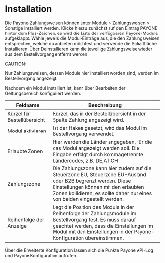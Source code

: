 # Installation 

Die Payone-Zahlungsweisen können unter Module \> Zahlungsweisen \> Sonstige installiert werden. Klicke hierzu zunächst auf den Eintrag PAYONE hinter dem Plus-Zeichen, es wird die Liste der verfügbaren Payone-Module aufgeklappt. Wähle jeweils die Modul-Einträge aus, die den Zahlungsweisen entsprechen, welche du anbieten möchtest und verwende die Schaltfläche Installieren. Über Deinstallieren kann die jeweilige Zahlungsweise wieder aus dem Bestellvorgang entfernt werden.

CAUTION:

Nur Zahlungsweisen, dessen Module hier installiert worden sind, werden im Bestellvorgang angezeigt.

Nachdem ein Modul installiert ist, kann über Bearbeiten der Geltungsbereich konfiguriert werden.

|Feldname|Beschreibung|
|--------|------------|
|Kürzel für Bestellübersicht|Kürzel, das in der Bestellübersicht in der Spalte Zahlung angezeigt wird.|
|Modul aktivieren|Ist der Haken gesetzt, wird das Modul im Bestellvorgang verwendet.|
|Erlaubte Zonen|Hier werden die Länder angegeben, für die das Modul angezeigt werden soll. Die Eingabe erfolgt durch kommagetrennte Ländercodes, z.B. DE,AT,CH|
|Zahlungszone|Die Zahlungszone kann hier zudem auf die Steuerzone EU, Steuerzone EU-Ausland oder B2B begrenzt werden. Diese Einstellungen können mit den erlaubten Zonen kollidieren, es sollte daher nur eines von beiden eingestellt werden.|
|Reihenfolge der Anzeige|Legt die Position des Moduls in der Reihenfolge der Zahlungsmodule im Bestellvorgang fest. Es muss darauf geachtet werden, dass die Einstellungen im Modul mit den Einstellungen in der Payone-Konfiguration übereinstimmen.|

Über die Erweiterte Konfiguration lassen sich die Punkte Payone API-Log und Payone Konfiguration aufrufen.



